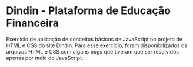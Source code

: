 # Dindin - Plataforma de Educação Financeira

Exercício de aplicação de conceitos básicos de JavaScript no projeto de HTML e CSS do site Dindin. Para esse exercício, foram disponibilizados os arquivos HTML e CSS com alguns bugs que tiveram que ser resolvidos apenas por meio do JavaScript.
